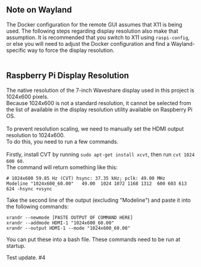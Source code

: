 ## Note on Wayland
The Docker configuration for the remote GUI assumes that X11 is being used.
The following steps regarding display resolution also make that assumption.
It is recommended that you switch to X11 using `raspi-config`, or else you will need to adjust
the Docker configuration and find a Wayland-specific way to force the display resolution.
<br><br>

## Raspberry Pi Display Resolution
The native resolution of the 7-inch Waveshare display used in this project is 1024x600 pixels.<br>
Because 1024x600 is not a standard resolution, it cannot be selected from the list of available in the
display resolution utility available on Raspberry Pi OS.<br>
<br>
To prevent resolution scaling, we need to manually set the HDMI output resolution to 1024x600.<br>
To do this, you need to run a few commands.<br>
<br>
Firstly, install CVT by running `sudo apt-get install xcvt`, then run `cvt 1024 600 60`.<br>
The command will return something like this:
```
# 1024x600 59.85 Hz (CVT) hsync: 37.35 kHz; pclk: 49.00 MHz
Modeline "1024x600_60.00"   49.00  1024 1072 1168 1312  600 603 613 624 -hsync +vsync
```
Take the second line of the output (excluding "Modeline") and paste it into the following commands:
```
xrandr --newmode [PASTE OUTPUT OF COMMAND HERE]
xrandr --addmode HDMI-1 "1024x600_60.00"
xrandr --output HDMI-1 --mode "1024x600_60.00"
```
You can put these into a bash file. These commands need to be run at startup.

Test update. #4